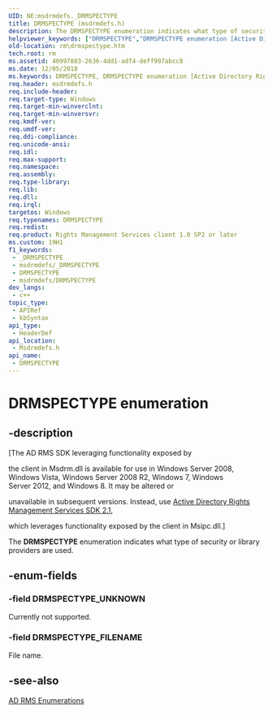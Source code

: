 ```yaml
---
UID: NE:msdrmdefs._DRMSPECTYPE
title: DRMSPECTYPE (msdrmdefs.h)
description: The DRMSPECTYPE enumeration indicates what type of security or library providers are used.
helpviewer_keywords: ["DRMSPECTYPE","DRMSPECTYPE enumeration [Active Directory Rights Management Services SDK 1.0]","DRMSPECTYPE_FILENAME","DRMSPECTYPE_UNKNOWN","msdrmdefs/DRMSPECTYPE","msdrmdefs/DRMSPECTYPE_FILENAME","msdrmdefs/DRMSPECTYPE_UNKNOWN","rm.drmspectype"]
old-location: rm\drmspectype.htm
tech.root: rm
ms.assetid: 40997883-2636-4dd1-adf4-deff997abcc8
ms.date: 12/05/2018
ms.keywords: DRMSPECTYPE, DRMSPECTYPE enumeration [Active Directory Rights Management Services SDK 1.0], DRMSPECTYPE_FILENAME, DRMSPECTYPE_UNKNOWN, msdrmdefs/DRMSPECTYPE, msdrmdefs/DRMSPECTYPE_FILENAME, msdrmdefs/DRMSPECTYPE_UNKNOWN, rm.drmspectype
req.header: msdrmdefs.h
req.include-header: 
req.target-type: Windows
req.target-min-winverclnt: 
req.target-min-winversvr: 
req.kmdf-ver: 
req.umdf-ver: 
req.ddi-compliance: 
req.unicode-ansi: 
req.idl: 
req.max-support: 
req.namespace: 
req.assembly: 
req.type-library: 
req.lib: 
req.dll: 
req.irql: 
targetos: Windows
req.typenames: DRMSPECTYPE
req.redist: 
req.product: Rights Management Services client 1.0 SP2 or later
ms.custom: 19H1
f1_keywords:
 - _DRMSPECTYPE
 - msdrmdefs/_DRMSPECTYPE
 - DRMSPECTYPE
 - msdrmdefs/DRMSPECTYPE
dev_langs:
 - c++
topic_type:
 - APIRef
 - kbSyntax
api_type:
 - HeaderDef
api_location:
 - Msdrmdefs.h
api_name:
 - DRMSPECTYPE
---
```


# DRMSPECTYPE enumeration


## -description

<p class="CCE_Message">[The AD RMS SDK leveraging functionality exposed by 

the client in Msdrm.dll is available for use in Windows Server 2008, Windows Vista, Windows Server 2008 R2, Windows 7, Windows Server 2012, and Windows 8. It may be altered or 

unavailable in subsequent versions. Instead, use <a href="https://docs.microsoft.com/previous-versions/windows/desktop/msipc/microsoft-information-protection-and-control-client-portal">Active Directory Rights Management Services SDK 2.1</a>, 

which leverages functionality exposed by the client in Msipc.dll.]

The <b>DRMSPECTYPE</b> enumeration indicates what type of security or library providers are used.

## -enum-fields

### -field DRMSPECTYPE_UNKNOWN

Currently not supported.

### -field DRMSPECTYPE_FILENAME

File name.

## -see-also

<a href="https://docs.microsoft.com/previous-versions/windows/desktop/adrms_sdk/ad-rms-enumerations">AD RMS Enumerations</a>

